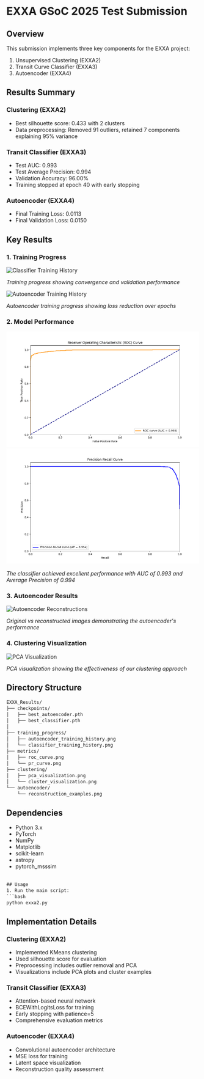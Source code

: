 # EXXA GSoC 2025 Test Submission

## Overview
This submission implements three key components for the EXXA project:
1. Unsupervised Clustering (EXXA2)
2. Transit Curve Classifier (EXXA3)
3. Autoencoder (EXXA4)

## Results Summary

### Clustering (EXXA2)
- Best silhouette score: 0.433 with 2 clusters
- Data preprocessing: Removed 91 outliers, retained 7 components explaining 95% variance

### Transit Classifier (EXXA3)
- Test AUC: 0.993
- Test Average Precision: 0.994
- Validation Accuracy: 96.00%
- Training stopped at epoch 40 with early stopping

### Autoencoder (EXXA4)
- Final Training Loss: 0.0113
- Final Validation Loss: 0.0150

## Key Results

### 1. Training Progress
![Classifier Training History](EXXA_Results/training_progress/classifier_training_history.png)

*Training progress showing convergence and validation performance*

![Autoencoder Training History](EXXA_Results/training_progress/autoencoder_training_history.png)

*Autoencoder training progress showing loss reduction over epochs*

### 2. Model Performance
![ROC Curve](EXXA_Results/metrics/roc_curve.png)
![PR Curve](EXXA_Results/metrics/precision_recall_curve.png)

*The classifier achieved excellent performance with AUC of 0.993 and Average Precision of 0.994*

### 3. Autoencoder Results
![Autoencoder Reconstructions](EXXA_Results/autoencoder/reconstruction_examples.png)

*Original vs reconstructed images demonstrating the autoencoder's performance*

### 4. Clustering Visualization
![PCA Visualization](EXXA_Results/clustering/pca_visualization.png)

*PCA visualization showing the effectiveness of our clustering approach*

## Directory Structure
```
EXXA_Results/
├── checkpoints/
│   ├── best_autoencoder.pth
│   ├── best_classifier.pth
│
├── training_progress/
│   ├── autoencoder_training_history.png
│   └── classifier_training_history.png
├── metrics/
│   ├── roc_curve.png
│   └── pr_curve.png
├── clustering/
│   ├── pca_visualization.png
│   └── cluster_visualization.png
└── autoencoder/
    └── reconstruction_examples.png
```

## Dependencies
- Python 3.x
- PyTorch
- NumPy
- Matplotlib
- scikit-learn
- astropy
- pytorch_msssim

```

## Usage
1. Run the main script:
```bash
python exxa2.py
```

## Implementation Details

### Clustering (EXXA2)
- Implemented KMeans clustering
- Used silhouette score for evaluation
- Preprocessing includes outlier removal and PCA
- Visualizations include PCA plots and cluster examples

### Transit Classifier (EXXA3)
- Attention-based neural network
- BCEWithLogitsLoss for training
- Early stopping with patience=5
- Comprehensive evaluation metrics

### Autoencoder (EXXA4)
- Convolutional autoencoder architecture
- MSE loss for training
- Latent space visualization
- Reconstruction quality assessment

